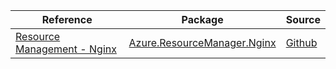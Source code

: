 | Reference | Package | Source |
|---|---|---|
|[Resource Management - Nginx](resourcemanager.nginx-readme.md)|[Azure.ResourceManager.Nginx](https://www.nuget.org/packages/Azure.ResourceManager.Nginx)|[Github](https://github.com/Azure/azure-sdk-for-net/blob/main/sdk/nginx/Azure.ResourceManager.Nginx)|

